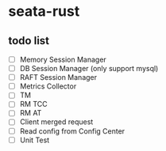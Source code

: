 # seata-rust


## todo list
- [ ] Memory Session Manager
- [ ] DB Session Manager (only support mysql)
- [ ] RAFT Session Manager
- [ ] Metrics Collector
- [ ] TM
- [ ] RM TCC
- [ ] RM AT
- [ ] Client merged request
- [ ] Read config from Config Center
- [ ] Unit Test